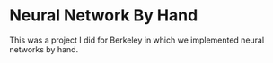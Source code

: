 # Neural Network By Hand

This was a project I did for Berkeley in which we implemented neural networks by hand. 